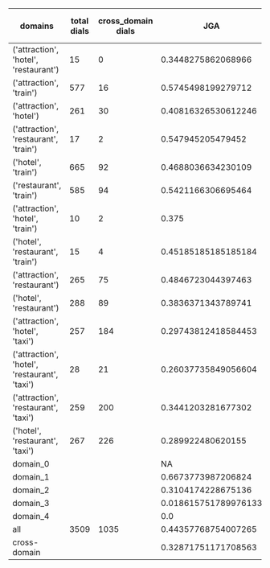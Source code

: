 | domains                                       |   total dials |   cross_domain dials | JGA                  | RSA                | TA                  | CDTA                 |   total turns |   cross-domain turns |
|-----------------------------------------------|---------------|----------------------|----------------------|--------------------|---------------------|----------------------|---------------|----------------------|
| ('attraction', 'hotel', 'restaurant')         |            15 |                    0 | 0.3448275862068966   | 0.8285788958516221 | 0.7413793103448276  | NA                   |           116 |                    0 |
| ('attraction', 'train')                       |           577 |                   16 | 0.5745498199279712   | 0.8835539848486589 | 0.797358943577431   | 0.5625               |          4165 |                   16 |
| ('attraction', 'hotel')                       |           261 |                   30 | 0.40816326530612246  | 0.8244902654170584 | 0.6709183673469388  | 0.13333333333333333  |          1960 |                   30 |
| ('attraction', 'restaurant', 'train')         |            17 |                    2 | 0.547945205479452    | 0.8382559184642521 | 0.7876712328767124  | 0.25                 |           146 |                    4 |
| ('hotel', 'train')                            |           665 |                   92 | 0.4688036634230109   | 0.8712507717725128 | 0.7170387330662087  | 0.15625              |          5241 |                   96 |
| ('restaurant', 'train')                       |           585 |                   94 | 0.5421166306695464   | 0.8995685606066683 | 0.7691144708423326  | 0.10416666666666667  |          4630 |                   96 |
| ('attraction', 'hotel', 'train')              |            10 |                    2 | 0.375                | 0.7635914412385001 | 0.7045454545454546  | 0.0                  |            88 |                    2 |
| ('hotel', 'restaurant', 'train')              |            15 |                    4 | 0.45185185185185184  | 0.8237167177016798 | 0.6962962962962963  | 0.25                 |           135 |                    4 |
| ('attraction', 'restaurant')                  |           265 |                   75 | 0.4846723044397463   | 0.8454074902132126 | 0.7219873150105708  | 0.29333333333333333  |          1892 |                   75 |
| ('hotel', 'restaurant')                       |           288 |                   89 | 0.3836371343789741   | 0.8447303864415333 | 0.6443408223823655  | 0.16494845360824742  |          2359 |                   97 |
| ('attraction', 'hotel', 'taxi')               |           257 |                  184 | 0.29743812418584453  | 0.766102628503873  | 0.5757707338254451  | 0.037209302325581395 |          2303 |                  215 |
| ('attraction', 'hotel', 'restaurant', 'taxi') |            28 |                   21 | 0.26037735849056604  | 0.7464130335313537 | 0.5471698113207547  | 0.03333333333333333  |           265 |                   30 |
| ('attraction', 'restaurant', 'taxi')          |           259 |                  200 | 0.3441203281677302   | 0.7855621315953457 | 0.601640838650866   | 0.07116104868913857  |          2194 |                  267 |
| ('hotel', 'restaurant', 'taxi')               |           267 |                  226 | 0.289922480620155    | 0.7984734065984257 | 0.5329457364341085  | 0.02865329512893983  |          2580 |                  349 |
| domain_0                                      |               |                      | NA                   | NA                 | NA                  | NA                   |             0 |                    0 |
| domain_1                                      |               |                      | 0.6673773987206824   | 0.8718928822064134 | 0.7445464982778416  | NA                   |         12194 |                    0 |
| domain_2                                      |               |                      | 0.3104174228675136   | 0.8491939015131412 | 0.6868239564428312  | 0.1638591117917305   |         13775 |                  653 |
| domain_3                                      |               |                      | 0.018615751789976133 | 0.6852079792025112 | 0.39045346062052505 | 0.014354066985645933 |          2095 |                  627 |
| domain_4                                      |               |                      | 0.0                  | 0.7397435897435897 | 0.6                 | 0.0                  |            10 |                    1 |
| all                                           |          3509 |                 1035 | 0.44357768754007265  | 0.8464349776430412 | 0.6897485217639097  | 0.09055425448868072  |         28074 |                 1281 |
| cross-domain                                  |               |                      | 0.32871751171708563  | 0.8026742643478877 | 0.5857477631018321  | 0.09055425448868072  |          9388 |                 1281 |
